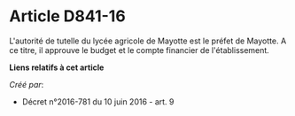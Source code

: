 # Article D841-16

L'autorité de tutelle du lycée agricole de Mayotte est le préfet de Mayotte. A ce titre, il approuve le budget et le compte
financier de l'établissement.

**Liens relatifs à cet article**

_Créé par_:

  - Décret n°2016-781 du 10 juin 2016 - art. 9

